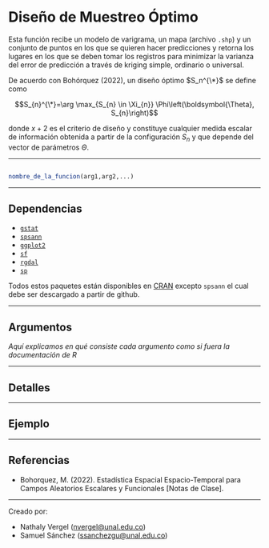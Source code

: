 # Diseño de Muestreo Óptimo

Esta función recibe un modelo de varigrama, un mapa (archivo `.shp`) y un conjunto de puntos en los que se quieren hacer predicciones y retorna los lugares en los que se deben tomar los registros para minimizar la varianza del error de predicción a través de kriging simple, ordinario o universal.

De acuerdo con Bohórquez (2022), un diseño óptimo $S_n^{\*}$ se define como

$$S_{n}^{\*}=\arg \max_{S_{n} \in \Xi_{n}} \Phi\left(\boldsymbol{\Theta}, S_{n}\right)$$

donde $x+2$ es el criterio de diseño y constituye cualquier medida escalar de información obtenida a partir de la configuración $S_{n}$ y que depende del vector de parámetros $\Theta$.





---

```r

nombre_de_la_funcion(arg1,arg2,...)

```

---

## Dependencias

* [`gstat`](https://github.com/r-spatial/gstat)
* [`spsann`](https://github.com/Laboratorio-de-Pedometria/spsann-package)
* [`ggplot2`](https://github.com/tidyverse/ggplot2)
* [`sf`](https://github.com/r-spatial/sf)
* [`rgdal`](https://github.com/cran/rgdal)
* [`sp`](https://github.com/edzer/sp)

Todos estos paquetes están disponibles en [CRAN](https://cran.r-project.org/web/packages/available_packages_by_name.html#available-packages-D) excepto `spsann` el cual debe ser descargado a partir de github.

---

## Argumentos

*Aquí explicamos en qué consiste cada argumento como si fuera la documentación de R*

---

## Detalles



---

## Ejemplo


---
## Referencias

* Bohorquez, M. (2022). Estadística Espacial Espacio-Temporal para Campos Aleatorios Escalares y Funcionales [Notas de Clase].
---

Creado por: 
* Nathaly Vergel  (nvergel@unal.edu.co)
* Samuel Sánchez (ssanchezgu@unal.edu.co)
